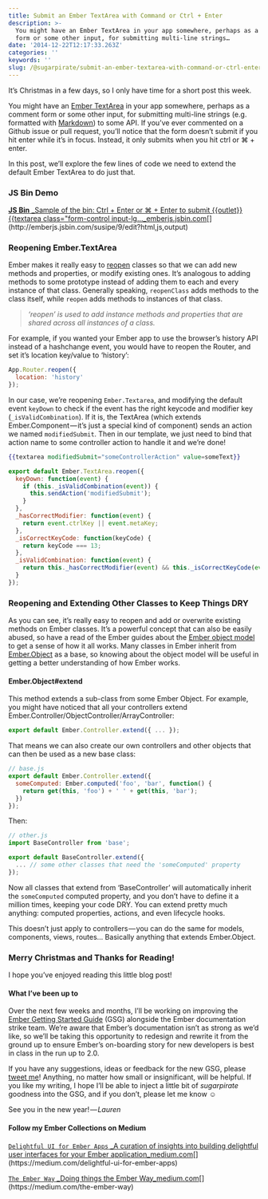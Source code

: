 ```yaml
---
title: Submit an Ember TextArea with Command or Ctrl + Enter
description: >-
  You might have an Ember TextArea in your app somewhere, perhaps as a comment
  form or some other input, for submitting multi-line strings…
date: '2014-12-22T12:17:33.263Z'
categories: ''
keywords: ''
slug: /@sugarpirate/submit-an-ember-textarea-with-command-or-ctrl-enter-a933b4325b3b
---
```




It’s Christmas in a few days, so I only have time for a short post this week.

You might have an [Ember TextArea](http://emberjs.com/api/classes/Ember.Handlebars.helpers.html#method_textarea) in your app somewhere, perhaps as a comment form or some other input, for submitting multi-line strings (e.g. formatted with [Markdown](https://help.github.com/articles/github-flavored-markdown/)) to some API. If you’ve ever commented on a Github issue or pull request, you’ll notice that the form doesn’t submit if you hit enter while it’s in focus. Instead, it only submits when you hit ctrl or ⌘ + enter.

In this post, we’ll explore the few lines of code we need to extend the default Ember TextArea to do just that.

### JS Bin Demo

[**JS Bin**
_Sample of the bin: Ctrl + Enter or ⌘ + Enter to submit {{outlet}} {{textarea class="form-control input-lg…_emberjs.jsbin.com](http://emberjs.jsbin.com/susipe/9/edit?html,js,output "http://emberjs.jsbin.com/susipe/9/edit?html,js,output")[](http://emberjs.jsbin.com/susipe/9/edit?html,js,output)

### Reopening Ember.TextArea

Ember makes it really easy to [reopen](http://emberjs.com/guides/object-model/reopening-classes-and-instances/) classes so that we can add new methods and properties, or modify existing ones. It’s analogous to adding methods to some prototype instead of adding them to each and every instance of that class. Generally speaking, `reopenClass` adds methods to the class itself, while `reopen` adds methods to instances of that class.

> _‘reopen’ is used to add instance methods and properties that are shared across all instances of a class._

For example, if you wanted your Ember app to use the browser’s history API instead of a hashchange event, you would have to reopen the Router, and set it’s location key/value to ‘history’:

```js
App.Router.reopen({
  location: 'history'
});
```

In our case, we’re reopening `Ember.Textarea`, and modifying the default event `keyDown` to check if the event has the right keycode and modifier key (`_isValidCombination`). If it is, the TextArea (which extends Ember.Component — it’s just a special kind of component) sends an action we named `modifiedSubmit`. Then in our template, we just need to bind that action name to some controller action to handle it and we’re done!

```handlebars
{{textarea modifiedSubmit="someControllerAction" value=someText}}
```

```js
export default Ember.TextArea.reopen({
  keyDown: function(event) {
    if (this._isValidCombination(event)) {
      this.sendAction('modifiedSubmit');
    }
  },
  _hasCorrectModifier: function(event) {
    return event.ctrlKey || event.metaKey;
  },
  _isCorrectKeyCode: function(keyCode) {
    return keyCode === 13;
  },
  _isValidCombination: function(event) {
    return this._hasCorrectModifier(event) && this._isCorrectKeyCode(event.keyCode);
  }
});
```

### Reopening and Extending Other Classes to Keep Things DRY

As you can see, it’s really easy to reopen and add or overwrite existing methods on Ember classes. It’s a powerful concept that can also be easily abused, so have a read of the Ember guides about the [Ember object model](http://emberjs.com/guides/object-model/classes-and-instances/) to get a sense of how it all works. Many classes in Ember inherit from [Ember.Object](http://emberjs.com/api/classes/Ember.Object.html) as a base, so knowing about the object model will be useful in getting a better understanding of how Ember works.

#### Ember.Object#extend

This method extends a sub-class from some Ember Object. For example, you might have noticed that all your controllers extend Ember.Controller/ObjectController/ArrayController:

```js
export default Ember.Controller.extend({ ... });
```

That means we can also create our own controllers and other objects that can then be used as a new base class:

```js
// base.js
export default Ember.Controller.extend({
  someComputed: Ember.computed('foo', 'bar', function() {
    return get(this, 'foo') + ' ' + get(this, 'bar');
  })
});
```

Then:

```js
// other.js
import BaseController from 'base';

export default BaseController.extend({
  ... // some other classes that need the 'someComputed' property
});
```

Now all classes that extend from ‘BaseController’ will automatically inherit the `someComputed` computed property, and you don’t have to define it a million times, keeping your code DRY. You can extend pretty much anything: computed properties, actions, and even lifecycle hooks.

This doesn’t just apply to controllers — you can do the same for models, components, views, routes… Basically anything that extends Ember.Object.

### Merry Christmas and Thanks for Reading!

I hope you’ve enjoyed reading this little blog post!

#### What I’ve been up to

Over the next few weeks and months, I’ll be working on improving the [Ember Getting Started Guide](http://emberjs.com/guides/getting-started/) (GSG) alongside the Ember documentation strike team. We’re aware that Ember’s documentation isn’t as strong as we’d like, so we’ll be taking this opportunity to redesign and rewrite it from the ground up to ensure Ember’s on-boarding story for new developers is best in class in the run up to 2.0.

If you have any suggestions, ideas or feedback for the new GSG, please [tweet me](https://twitter.com/sugarpirate_)! Anything, no matter how small or insignificant, will be helpful. If you like my writing, I hope I’ll be able to inject a little bit of _sugarpirate_ goodness into the GSG, and if you don’t, please let me know ☺

See you in the new year! — _Lauren_

#### Follow my Ember Collections on Medium

[`Delightful UI for Ember Apps`
_A curation of insights into building delightful user interfaces for your Ember application_medium.com](https://medium.com/delightful-ui-for-ember-apps "https://medium.com/delightful-ui-for-ember-apps")[](https://medium.com/delightful-ui-for-ember-apps)

[`The Ember Way`
_Doing things the Ember Way_medium.com](https://medium.com/the-ember-way "https://medium.com/the-ember-way")[](https://medium.com/the-ember-way)